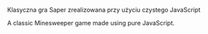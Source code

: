 Klasyczna gra Saper zrealizowana przy użyciu czystego JavaScript

A classic Minesweeper game made using pure JavaScript.